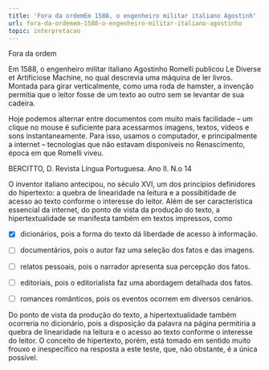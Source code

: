 ```yaml
---
title: 'Fora da ordemEm 1588, o engenheiro militar italiano Agostinh'
url: fora-da-ordemem-1588-o-engenheiro-militar-italiano-agostinho
topic: interpretacao
---
```



Fora da ordem

Em 1588, o engenheiro militar italiano Agostinho Romelli publicou Le Diverse et Artificiose Machine, no qual descrevia uma máquina de ler livros. Montada para girar verticalmente, como uma roda de hamster, a invenção permitia que o leitor fosse de um texto ao outro sem se levantar de sua cadeira.

Hoje podemos alternar entre documentos com muito mais facilidade – um clique no mouse é suficiente para acessarmos imagens, textos, vídeos e sons instantaneamente. Para isso, usamos o computador, e principalmente a internet – tecnologias que não estavam disponíveis no Renascimento, época em que Romelli viveu.

BERCITTO, D. Revista Língua Portuguesa. Ano II. N.o 14

O inventor italiano antecipou, no século XVI, um dos princípios definidores do hipertexto: a quebra de linearidade na leitura e a possibitidade de acesso ao texto conforme o interesse do leitor. Além de ser característica essencial da internet, do ponto de vista da produção do texto, a hipertextualidade se manifesta também em textos impressos, como



- [x] dicionários, pois a forma do texto dá liberdade de acesso à informação.
- [ ] documentários, pois o autor faz uma seleção dos fatos e das imagens.
- [ ] relatos pessoais, pois o narrador apresenta sua percepção dos fatos.
- [ ] editoriais, pois o editorialista faz uma abordagem detalhada dos fatos.
- [ ] romances românticos, pois os eventos ocorrem em diversos cenários.


Do ponto de vista da produção do texto, a hipertextualidade também ocorreria no dicionário, pois a disposição da palavra na página permitiria a quebra de linearidade na leitura e o acesso ao texto conforme o interesse do leitor. O conceito de hipertexto, porém, está tomado em sentido muito frouxo e inespecífico na resposta a este teste, que, não obstante, é a única possível.
